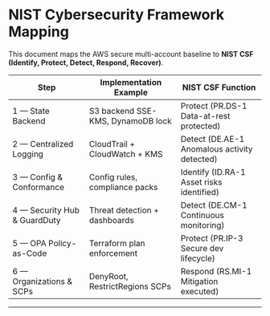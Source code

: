 # NIST Cybersecurity Framework Mapping

This document maps the AWS secure multi-account baseline to **NIST CSF (Identify, Protect, Detect, Respond, Recover)**.

| Step | Implementation Example | NIST CSF Function |
|------|-------------------------|-------------------|
| 1 — State Backend | S3 backend SSE-KMS, DynamoDB lock | Protect (PR.DS-1 Data-at-rest protected) |
| 2 — Centralized Logging | CloudTrail + CloudWatch + KMS | Detect (DE.AE-1 Anomalous activity detected) |
| 3 — Config & Conformance | Config rules, compliance packs | Identify (ID.RA-1 Asset risks identified) |
| 4 — Security Hub & GuardDuty | Threat detection + dashboards | Detect (DE.CM-1 Continuous monitoring) |
| 5 — OPA Policy-as-Code | Terraform plan enforcement | Protect (PR.IP-3 Secure dev lifecycle) |
| 6 — Organizations & SCPs | DenyRoot, RestrictRegions SCPs | Respond (RS.MI-1 Mitigation executed) |

---
